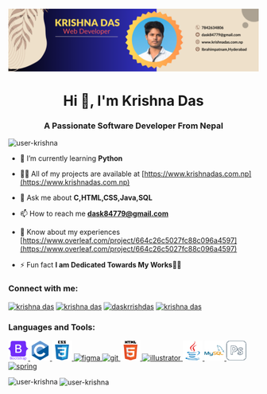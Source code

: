 ![logo](https://github.com/User-Krishna/User-Krishna/blob/main/softwares.png)
<h1 align="center">Hi 👋, I'm Krishna Das</h1>
<h3 align="center">A Passionate Software Developer From Nepal</h3>

<p align="left"> <img src="https://komarev.com/ghpvc/?username=user-krishna&label=Profile%20views&color=0e75b6&style=flat" alt="user-krishna" /> </p>

- 🌱 I’m currently learning **Python**

- 👨‍💻 All of my projects are available at [https://www.krishnadas.com.np](https://www.krishnadas.com.np)

- 💬 Ask me about **C,HTML,CSS,Java,SQL**

- 📫 How to reach me **dask84779@gmail.com**

- 📄 Know about my experiences [https://www.overleaf.com/project/664c26c5027fc88c096a4597](https://www.overleaf.com/project/664c26c5027fc88c096a4597)

- ⚡ Fun fact **I am Dedicated Towards My Works👨‍💻**

<h3 align="left">Connect with me:</h3>
<p align="left">
<a href="https://linkedin.com/in/krishna-das-4b811922b" target="blank"><img align="center" src="https://raw.githubusercontent.com/rahuldkjain/github-profile-readme-generator/master/src/images/icons/Social/linked-in-alt.svg" alt="krishna das" height="30" width="40" /></a>
<a href="https://www.facebook.com/timibinamaaadhuro.aadhuro" target="blank"><img align="center" src="https://raw.githubusercontent.com/rahuldkjain/github-profile-readme-generator/master/src/images/icons/Social/facebook.svg" alt="krishna das" height="30" width="40" /></a>
<a href="https://instagram.com/daskrrishdas" target="blank"><img align="center" src="https://raw.githubusercontent.com/rahuldkjain/github-profile-readme-generator/master/src/images/icons/Social/instagram.svg" alt="daskrrishdas" height="30" width="40" /></a>
<a href="https://leetcode.com/u/Krrish1212" target="blank"><img align="center" src="https://raw.githubusercontent.com/rahuldkjain/github-profile-readme-generator/master/src/images/icons/Social/leet-code.svg" alt="krishna das" height="30" width="40" /></a>
</p>

<h3 align="left">Languages and Tools:</h3>
<p align="left"> <a href="https://getbootstrap.com" target="_blank" rel="noreferrer"> <img src="https://raw.githubusercontent.com/devicons/devicon/master/icons/bootstrap/bootstrap-plain-wordmark.svg" alt="bootstrap" width="40" height="40"/> </a> <a href="https://www.cprogramming.com/" target="_blank" rel="noreferrer"> <img src="https://raw.githubusercontent.com/devicons/devicon/master/icons/c/c-original.svg" alt="c" width="40" height="40"/> </a>  <a href="https://www.w3schools.com/css/" target="_blank" rel="noreferrer"> <img src="https://raw.githubusercontent.com/devicons/devicon/master/icons/css3/css3-original-wordmark.svg" alt="css3" width="40" height="40"/> </a> <a href="https://www.figma.com/" target="_blank" rel="noreferrer"> <img src="https://www.vectorlogo.zone/logos/figma/figma-icon.svg" alt="figma" width="40" height="40"/> </a> <a href="https://git-scm.com/" target="_blank" rel="noreferrer"> <img src="https://www.vectorlogo.zone/logos/git-scm/git-scm-icon.svg" alt="git" width="40" height="40"/> </a> <a href="https://www.w3.org/html/" target="_blank" rel="noreferrer"> <img src="https://raw.githubusercontent.com/devicons/devicon/master/icons/html5/html5-original-wordmark.svg" alt="html5" width="40" height="40"/> </a> <a href="https://www.adobe.com/in/products/illustrator.html" target="_blank" rel="noreferrer"> <img src="https://www.vectorlogo.zone/logos/adobe_illustrator/adobe_illustrator-icon.svg" alt="illustrator" width="40" height="40"/> </a> <a href="https://www.java.com" target="_blank" rel="noreferrer"> <img src="https://raw.githubusercontent.com/devicons/devicon/master/icons/java/java-original.svg" alt="java" width="40" height="40"/> </a> <a href="https://www.mysql.com/" target="_blank" rel="noreferrer"> <img src="https://raw.githubusercontent.com/devicons/devicon/master/icons/mysql/mysql-original-wordmark.svg" alt="mysql" width="40" height="40"/> </a> <a href="https://www.photoshop.com/en" target="_blank" rel="noreferrer"> <img src="https://raw.githubusercontent.com/devicons/devicon/master/icons/photoshop/photoshop-line.svg" alt="photoshop" width="40" height="40"/> </a> <a href="https://spring.io/" target="_blank" rel="noreferrer"> <img src="https://www.vectorlogo.zone/logos/springio/springio-icon.svg" alt="spring" width="40" height="40"/> </a> </p>

<p><img align="left" src="https://github-readme-stats.vercel.app/api/top-langs?username=user-krishna&show_icons=true&locale=en&layout=compact" alt="user-krishna" /></p>

<p>&nbsp;<img align="center" src="https://github-readme-stats.vercel.app/api?username=user-krishna&show_icons=true&locale=en" alt="user-krishna" /></p>





